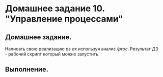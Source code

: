 # Домашнее задание 10. "Управление процессами"

## Домашнее задание.

Написать свою реализацию *ps ax* используя анализ */proc*. Результат ДЗ - рабочий скрипт который можно запустить.


## Выполнение.

